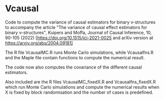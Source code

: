 # Vcausal
Code to compute the variance of causal estimators for binary v-structures to accompany the article "The variance of causal effect estimators for binary v-structures", Kuipers and Moffa, Journal of Causal Inference, 10, 90-105 (2022) [https://doi.org/10.1515/jci-2021-0025 and arXiv version at https://arxiv.org/abs/2004.09181]

The R file VcausalMC.R runs Monte Carlo simulations, while Vcausalfns.R and the Maple file contain functions to compute the numerical result.

The code now also computes the covariance of the different causal estimators.

Also included are the R files VcausalMC_fixedX.R and Vcausalfns_fixedX.R which run Monte Carlo simulations and compute the numerical results when X is fixed by block randomisation and the number of cases is predefined.
